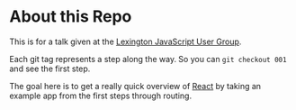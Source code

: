 # About this Repo

This is for a talk given at the [Lexington JavaScript User Group](http://www.meetup.com/Kentucky-JavaScript-Users-Group/).

Each git tag represents a step along the way. So you can `git checkout 001` and
see the first step.

The goal here is to get a really quick overview of [React](https://facebook.github.io/react/)
by taking an example app from the first steps through routing.

